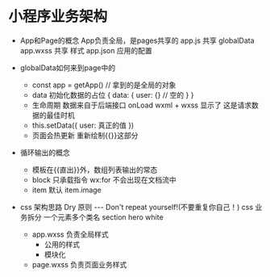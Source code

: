 # 小程序业务架构
- App和Page的概念
  App负责全局，是pages共享的
  app.js 共享 globalData
  app.wxss 共享 样式
  app.json 应用的配置
- globalData如何来到page中的
  - const app = getApp() // 拿到的是全局的对象
  - data 初始化数据的占位
    {
      data: {
        user: {} // 空的
      }
    }
  - 生命周期
    数据来自于后端接口
    onLoad wxml + wxss 显示了
    这是请求数据的最佳时机
  - this.setData({
    user: 真正的值
  })
  - 页面会热更新 重新绘制{{}}这部分

- 循环输出的概念
  - 模板在{{直出}}外，数组列表输出的常态
  - block 只承载指令 wx:for
    不会出现在文档流中
  - item 默认
    item.image

- css 架构思路
  Dry 原则 --- Don't repeat yourself!(不要重复你自己！)
  css 业务拆分 一个元素多个类名
  section hero white
  - app.wxss 负责全局样式
    - 公用的样式
    - 模块化
  - page.wxss 负责页面业务样式